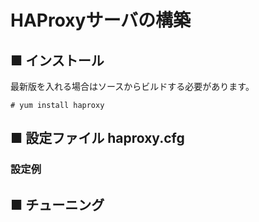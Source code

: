 # HAProxyサーバの構築
## ■ インストール
最新版を入れる場合はソースからビルドする必要があります。
```
# yum install haproxy
```
## ■ 設定ファイル haproxy.cfg
### 設定例
## ■ チューニング
